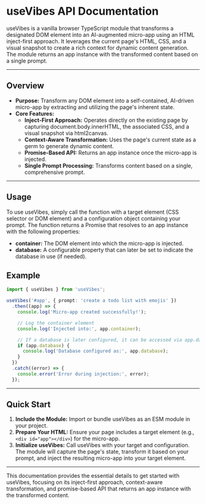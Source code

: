 # useVibes API Documentation

useVibes is a vanilla browser TypeScript module that transforms a designated DOM element into an AI-augmented micro-app using an HTML inject-first approach. It leverages the current page's HTML, CSS, and a visual snapshot to create a rich context for dynamic content generation. The module returns an app instance with the transformed content based on a single prompt.

---

## Overview

- **Purpose:**
  Transform any DOM element into a self-contained, AI-driven micro-app by extracting and utilizing the page's inherent state.
- **Core Features:**
  - **Inject-First Approach:** Operates directly on the existing page by capturing document.body.innerHTML, the associated CSS, and a visual snapshot via html2canvas.
  - **Context-Aware Transformation:** Uses the page's current state as a germ to generate dynamic content.
  - **Promise-Based API:** Returns an app instance once the micro-app is injected.
  - **Single Prompt Processing:** Transforms content based on a single, comprehensive prompt.

---

## Usage

To use useVibes, simply call the function with a target element (CSS selector or DOM element) and a configuration object containing your prompt. The function returns a Promise that resolves to an app instance with the following properties:

- **container:**
  The DOM element into which the micro-app is injected.
- **database:**
  A configurable property that can later be set to indicate the database in use (if needed).

## Example

```typescript
import { useVibes } from 'useVibes';

useVibes('#app', { prompt: 'create a todo list with emojis' })
  .then((app) => {
    console.log('Micro-app created successfully!');

    // Log the container element
    console.log('Injected into:', app.container);

    // If a database is later configured, it can be accessed via app.database
    if (app.database) {
      console.log('Database configured as:', app.database);
    }
  })
  .catch((error) => {
    console.error('Error during injection:', error);
  });
```

---

## Quick Start

1. **Include the Module:**
   Import or bundle useVibes as an ESM module in your project.
2. **Prepare Your HTML:**
   Ensure your page includes a target element (e.g., `<div id="app"></div>`) for the micro-app.
3. **Initialize useVibes:**
   Call useVibes with your target and configuration. The module will capture the page's state, transform it based on your prompt, and inject the resulting micro-app into your target element.

---

This documentation provides the essential details to get started with useVibes, focusing on its inject-first approach, context-aware transformation, and promise-based API that returns an app instance with the transformed content.
